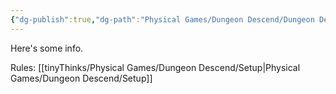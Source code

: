 ```yaml
---
{"dg-publish":true,"dg-path":"Physical Games/Dungeon Descend/Dungeon Descend.md","permalink":"/physical-games/dungeon-descend/dungeon-descend/"}
---
```


Here's some info.

Rules:
[[tinyThinks/Physical Games/Dungeon Descend/Setup\|Physical Games/Dungeon Descend/Setup]]